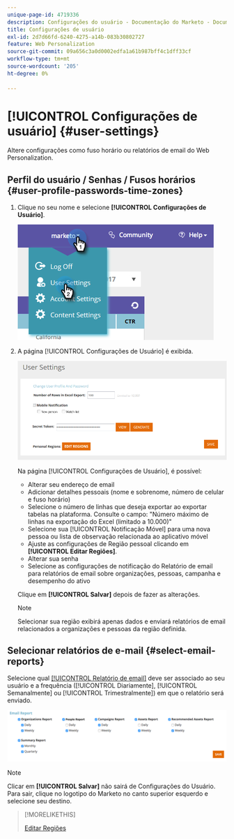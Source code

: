 ```yaml
---
unique-page-id: 4719336
description: Configurações do usuário - Documentação do Marketo - Documentação do produto
title: Configurações de usuário
exl-id: 2d7d66fd-6240-4275-a14b-083b30802727
feature: Web Personalization
source-git-commit: 09a656c3a0d0002edfa1a61b987bff4c1dff33cf
workflow-type: tm+mt
source-wordcount: '205'
ht-degree: 0%

---
```


# [!UICONTROL Configurações de usuário] {#user-settings}

Altere configurações como fuso horário ou relatórios de email do Web Personalization.

## Perfil do usuário / Senhas / Fusos horários {#user-profile-passwords-time-zones}

1. Clique no seu nome e selecione **[!UICONTROL Configurações de Usuário]**.

   ![](assets/one.png)

1. A página [!UICONTROL Configurações de Usuário] é exibida.

   ![](assets/two.png)

   Na página [!UICONTROL Configurações de Usuário], é possível:

   * Alterar seu endereço de email
   * Adicionar detalhes pessoais (nome e sobrenome, número de celular e fuso horário)
   * Selecione o número de linhas que deseja exportar ao exportar tabelas na plataforma. Consulte o campo: &quot;Número máximo de linhas na exportação do Excel (limitado a 10.000)&quot;
   * Selecione sua [!UICONTROL Notificação Móvel] para uma nova pessoa ou lista de observação relacionada ao aplicativo móvel
   * Ajuste as configurações de Região pessoal clicando em **[!UICONTROL Editar Regiões]**.
   * Alterar sua senha
   * Selecione as configurações de notificação do Relatório de email para relatórios de email sobre organizações, pessoas, campanha e desempenho do ativo

   Clique em **[!UICONTROL Salvar]** depois de fazer as alterações.

   >[!NOTE]
   >
   >Selecionar sua região exibirá apenas dados e enviará relatórios de email relacionados a organizações e pessoas da região definida.

## Selecionar relatórios de e-mail {#select-email-reports}

Selecione qual [[!UICONTROL Relatório de email]](/help/marketo/product-docs/web-personalization/reporting-for-web-personalization/email-reports.md) deve ser associado ao seu usuário e a frequência ([!UICONTROL Diariamente], [!UICONTROL Semanalmente] ou [!UICONTROL Trimestralmente]) em que o relatório será enviado.

![](assets/three.png)

>[!NOTE]
>
>Clicar em **[!UICONTROL Salvar]** não sairá de Configurações do Usuário. Para sair, clique no logotipo do Marketo no canto superior esquerdo e selecione seu destino.

>[!MORELIKETHIS]
>
>[Editar Regiões](/help/marketo/product-docs/web-personalization/getting-started/edit-regions.md)
